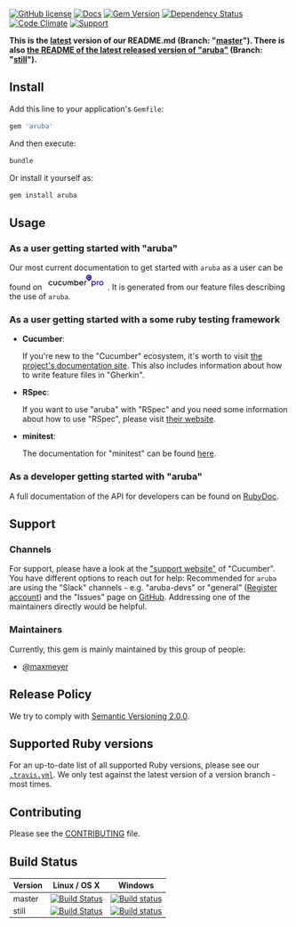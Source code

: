 [![GitHub license](https://img.shields.io/badge/license-MIT-blue.svg)](https://raw.githubusercontent.com/cucumber/aruba/master/LICENSE)
[![Docs](https://img.shields.io/badge/cucumber.pro-aruba-3d10af.svg)](https://app.cucumber.pro/projects/aruba)
[![Gem Version](https://badge.fury.io/rb/aruba.svg)](http://badge.fury.io/rb/aruba)
[![Dependency Status](https://gemnasium.com/cucumber/aruba.svg)](https://gemnasium.com/cucumber/aruba)
[![Code Climate](https://codeclimate.com/github/cucumber/aruba.svg)](https://codeclimate.com/github/cucumber/aruba)
[![Support](https://img.shields.io/badge/cucumber-support-orange.svg)](https://cucumber.io/support)

**This is the [latest](https://github.com/cucumber/aruba/blob/master/README.md) version of our README.md (Branch: "[master](https://github.com/cucumber/aruba/tree/master)"). There is also [the README of the latest released version of "aruba"](https://github.com/cucumber/aruba/blob/still/README.md) (Branch: "[still](https://github.com/cucumber/aruba/tree/still)").**

## Install

Add this line to your application's `Gemfile`:

~~~ruby
gem 'aruba'
~~~

And then execute:

~~~bash
bundle
~~~

Or install it yourself as:

~~~bash
gem install aruba
~~~

## Usage

### As a user getting started with "aruba"

Our most current documentation to get started with `aruba` as a user can be found on [![See our documentation on Cucumber Pro](https://github.com/cucumber-ltd/brand/raw/master/images/png/notm/cucumber-pro-black/cucumber-pro-black-32.png)](https://app.cucumber.pro/projects/aruba). It is generated from our feature files describing the use of `aruba`.

### As a user getting started with a some ruby testing framework

* **Cucumber**:

    If you're new to the "Cucumber" ecosystem, it's worth to visit
[the project's documentation site](https://cucumber.io/docs). This also includes
information about how to write feature files in "Gherkin".

* **RSpec**:

    If you want to use "aruba" with "RSpec" and you need some information about how to use "RSpec", please visit [their website](http://rspec.info/documentation/).

* **minitest**:

    The documentation for "minitest" can be found [here](http://docs.seattlerb.org/minitest/).

### As a developer getting started with "aruba"

A full documentation of the API for developers can be found on
[RubyDoc](http://www.rubydoc.info/github/cucumber/aruba/master/frames).

## Support

### Channels

For support, please have a look at the ["support website"](https://cucumber.io/support) of "Cucumber". You have different options to reach out for help: Recommended for `aruba` are using the "Slack" channels - e.g. "aruba-devs" or "general" ([Register account](https://cucumberbdd-slack-invite.herokuapp.com/)) and the "Issues" page on [GitHub](https://github.com/cucumber/aruba/issues). Addressing one of the maintainers directly would be helpful.

### Maintainers

Currently, this gem is mainly maintained by this group of people:

* [@maxmeyer](https://github.com/maxmeyer)

## Release Policy

We try to comply with [Semantic Versioning 2.0.0](http://semver.org/spec/v2.0.0.html).

## Supported Ruby versions

For an up-to-date list of all supported Ruby versions, please see our [`.travis.yml`](https://github.com/cucumber/aruba/blob/master/.travis.yml). We only test against the latest version of a version branch - most times.

## Contributing

Please see the [CONTRIBUTING](CONTRIBUTING.md) file.

## Build Status

|Version|Linux / OS X|Windows|
| ------ | ------ | ------ |
| master | [![Build Status](https://travis-ci.org/cucumber/aruba.svg?branch=master)](https://travis-ci.org/cucumber/aruba) | [![Build status](https://ci.appveyor.com/api/projects/status/jfo2tkqhnrqqcivl?svg=true)](https://ci.appveyor.com/project/cucumberbdd/aruba/branch/master)|
| still | [![Build Status](https://travis-ci.org/cucumber/aruba.svg?branch=still)](https://travis-ci.org/cucumber/aruba) | [![Build status](https://ci.appveyor.com/api/projects/status/jfo2tkqhnrqqcivl?svg=true)](https://ci.appveyor.com/project/cucumberbdd/aruba/branch/still)
